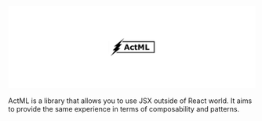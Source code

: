![ActML](assets/logo.jpg)

ActML is a library that allows you to use JSX outside of React world. It aims to provide the same experience in terms of composability and patterns.


